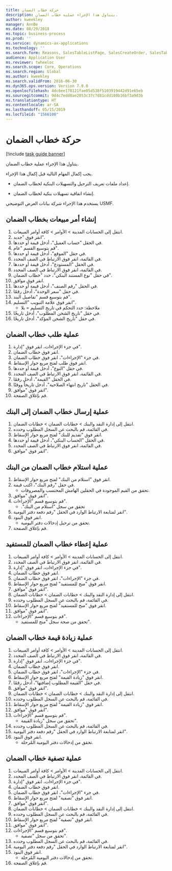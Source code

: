 ```yaml
---
title: حركة خطاب الضمان
description: يتناول هذا الإجراء عملية خطاب الضمان.
author: kweekley
manager: AnnBe
ms.date: 08/29/2018
ms.topic: business-process
ms.prod: ''
ms.service: dynamics-ax-applications
ms.technology: ''
ms.search.form: Reasons, SalesTableListPage, SalesCreateOrder, SalesTable, BankLGRequestForm, BankLGRequestFormRequest, BankLGGuarantee, BankLGFormSubmitToBank, BankDocumentAgreementLineLookup, BankLGFormReceiveFromBank, LedgerJournalTable, LedgerJournalTransDaily, BankLGRequestFormGiveToBeneficiary, BankLGFormGiveToBeneficiary, BankLGRequestFormIncreaseValue, BankLGFormIncreaseValue, BankLGRequestFormLiquidate, BankLGFormLiquidate
audience: Application User
ms.reviewer: twheeloc
ms.search.scope: Core, Operations
ms.search.region: Global
ms.author: kweekley
ms.search.validFrom: 2016-06-30
ms.dyn365.ops.version: Version 7.0.0
ms.openlocfilehash: 4dc6ee178121fae05d538f5103919442d91e65eb
ms.sourcegitcommit: 9d4c7edd0ae2053c37c7d81cdd180b16bf3a9d3b
ms.translationtype: HT
ms.contentlocale: ar-SA
ms.lasthandoff: 05/15/2019
ms.locfileid: "1566100"
---
```

# <a name="letter-of-guarantee-transaction"></a>حركة خطاب الضمان

[!include [task guide banner](../../includes/task-guide-banner.md)]

يتناول هذا الإجراء عملية خطاب الضمان.



يجب إكمال المهام التالية قبل إكمال هذا الإجراء.

- إعداد ملفات تعريف الترحيل والتسهيلات البنكية لخطاب الضمان.

- إنشاء اتفاقية تسهيلات بنكية لخطاب الضمان.



يستخدم هذا الإجراء شركة بيانات العرض التوضيحي USMF.


## <a name="create-sales-order-with-letter-of-guarantee"></a>إنشاء أمر مبيعات بخطاب الضمان
1. انتقل إلى الحسابات المدينة > الأوامر > كافة أوامر المبيعات.
2. انقر فوق "جديد".
3. في الحقل "حساب العميل"، أدخل قيمة أو حددها.
4. قم بتوسيع القسم "عام".
5. في حقل "الموقع"، أدخل قيمة أو حددها.
6. في القائمة، انقر فوق الارتباط في الصف المحدد.
7. في الحقل "المستودع"، أدخل قيمة أو حددها.
8. في القائمة، انقر فوق الارتباط في الصف المحدد.
9. في حقل "‏‫نوع المستند البنكي‬"، حدد "خطاب الضمان".
10. انقر فوق موافق.
11. في الحقل "رقم الصنف"، أدخل قيمة أو حددها.
12. في حقل "سعر الوحدة"، أدخل رقمًا.
13. قم بتوسيع قسم "تفاصيل البند".
14. انقر فوق علامة التبويب "التسليم".
    * ملاحظة: حدد ‏‫التحكم في تاريخ التسليم‬ = بلا  
15. في حقل "‏‫تاريخ الشحن المطلوب‬"، أدخل تاريخًا.
16. في حقل "‏‫تاريخ الشحن المؤكد‬"، أدخل تاريخًا.

## <a name="process-letter-of-guaranteerequest"></a>عملية طلب خطاب الضمان
1. في جزء الإجراءات، انقر فوق "إدارة".
2. انقر فوق خطاب الضمان.
3. في جزء "الإجراءات"، انقر فوق خطاب الضمان.
4. انقر فوق طلب لفتح مربع حوار الإسقاط.
5. في حقل "النوع"، أدخل قيمة أو حددها.
6. في القائمة، انقر فوق الارتباط في الصف المحدد.
7. في الحقل "القيمة"، أدخل رقمًا.
8. في الحقل "تاريخ انتهاء الصلاحية"، أدخل تاريخاً ووقتًا.
9. انقر فوق "موافق".
10. قم بإغلاق الصفحة.

## <a name="process-letter-of-guaranteesubmit-to-bank"></a>عملية إرسال خطاب الضمان إلى البنك
1. انتقل إلى إدارة النقد والبنك > خطابات الضمان > خطابات الضمان.
2. في القائمة، قم بالبحث عن السجل المطلوب وحدده.
3. انقر فوق "تقديم للبنك" لفتح مربع حوار الإسقاط‬.
4. في الحقل "الحساب البنكي‬‬"، أدخل قيمة أو حددها.
5. في القائمة، انقر فوق الارتباط في الصف المحدد.
6. انقر فوق "موافق".

## <a name="process-letter-of-guaranteereceive-from-bank"></a>عملية استلام خطاب الضمان من البنك
1. انقر فوق "استلام من البنك‬" لفتح مربع حوار الإسقاط.
2. في حقل "رقم البنك"، اكتب قيمة.
    * تحقق من القيم الموجودة في الحقلين الهامش المحتسب والمصروفات.  
3. انقر فوق "موافق".
4. قم بتوسيع قسم "الإجراءات".
    * تحقق من سجل "‏‫استلام من البنك".  
5. انقر لمتابعة الارتباط الوارد في الحقل "رقم دفعة دفتر اليومية".
6. انقر فوق البنود.
    * تحقق من ترحيل إدخالات دفتر اليومية.  
7. قم بإغلاق الصفحة.

## <a name="process-letter-of-guaranteegive-to-beneficiary"></a>عملية إعطاء خطاب الضمان للمستفيد
1. انتقل إلى الحسابات المدينة > الأوامر > كافة أوامر المبيعات.
2. في القائمة، انقر فوق الارتباط في الصف المحدد.
3. في جزء الإجراءات، انقر فوق "إدارة".
4. انقر فوق خطاب الضمان.
5. في جزء "الإجراءات"، انقر فوق خطاب الضمان.
6. انقر فوق "‏‫منح للمستفيد‬" لفتح مربع حوار الإسقاط‬.
7. انقر فوق "موافق".
8. انتقل إلى إدارة النقد والبنك > خطابات الضمان > خطابات الضمان.
9. في القائمة، قم بالبحث عن السجل المطلوب وحدده.
10. انقر فوق "‏‫منح للمستفيد‬" لفتح مربع حوار الإسقاط‬.
11. انقر فوق "موافق".
12. قم بتوسيع قسم "الإجراءات".
    * تحقق من صحة سجل "منح للمستفيد".  

## <a name="process-letter-of-guaranteeincrease-value"></a>عملية زيادة قيمة خطاب الضمان
1. انتقل إلى الحسابات المدينة > الأوامر > كافة أوامر المبيعات.
2. في القائمة، انقر فوق الارتباط في الصف المحدد.
3. في جزء الإجراءات، انقر فوق "إدارة".
4. انقر فوق خطاب الضمان.
5. في جزء "الإجراءات"، انقر فوق خطاب الضمان.
6. انقر فوق "‏‫زيادة القيمة‬" لفتح مربع حوار الإسقاط.
7. في حقل "‏‫القيمة المطلوب إضافتها‬"، أدخل رقمًا.
8. انقر فوق "موافق".
9. انتقل إلى إدارة النقد والبنك > خطابات الضمان > خطابات الضمان.
10. في القائمة، قم بالبحث عن السجل المطلوب وحدده.
11. انقر فوق "‏‫زيادة القيمة‬" لفتح مربع حوار الإسقاط.
12. انقر فوق "موافق".
13. قم بتوسيع قسم "الإجراءات".
    * تحقق من سجل "زيادة القيمة".  
14. في القائمة، قم بالبحث عن السجل المطلوب وحدده.
15. انقر لمتابعة الارتباط الوارد في الحقل "رقم دفعة دفتر اليومية".
16. انقر فوق البنود.
    * تحقق من إدخالات دفتر اليومية المُرحلة.  

## <a name="process-letter-of-guaranteeliquidate"></a>عملية تصفية خطاب الضمان
1. انتقل إلى الحسابات المدينة > الأوامر > كافة أوامر المبيعات.
2. في القائمة، انقر فوق الارتباط في الصف المحدد.
3. في جزء الإجراءات، انقر فوق "إدارة".
4. انقر فوق خطاب الضمان.
5. في جزء "الإجراءات"، انقر فوق خطاب الضمان.
6. انقر فوق "تصفية" لفتح مربع حوار الإسقاط‬.
7. انقر فوق "موافق".
8. انتقل إلى إدارة النقد والبنك > خطابات الضمان > خطابات الضمان.
9. في القائمة، قم بالبحث عن السجل المطلوب وحدده.
10. انقر فوق "تصفية" لفتح مربع حوار الإسقاط‬.
11. انقر فوق "موافق".
12. قم بتوسيع قسم "الإجراءات".
    * تحقق من سجل "تصفية‬".  
13. في القائمة، قم بالبحث عن السجل المطلوب وحدده.
14. انقر لمتابعة الارتباط الوارد في الحقل "رقم دفعة دفتر اليومية".
15. انقر فوق البنود.
    * تحقق من إدخالات دفتر اليومية المُرحلة.  
16. قم بإغلاق الصفحة.

